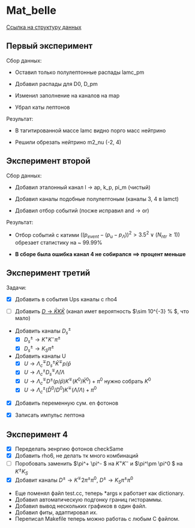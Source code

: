 # Mat_belle

[Ссылка на структуру данных](https://belle.kek.jp/~hastings/secured/pantherdoc/b20030807_1600/)
## Первый эксперимент

Сбор данных:

* Оставил только полулептонные распады lamc_pm

* Добавил распады для D0, D_pm

* Изменил заполнение на каналов на map

* Убрал каты лептонов

Результат:

* В тагитированной массе lamc видно порго масс нейтрино

* Решили обрезать нейтрино m2_nu  (-2, 4)

## Эксперимент второй

Сбор данных:

* Добавил эталонный канал l -> ap, k_p, pi_m (чистый)

* Добавил каналы подобные полулептоным (каналы 3, 4 в lamct)

* Добавил отбор событий (посже исправил and -> or)

Результат:

* Отбор событий с катими $((p_{event} - (p_u - p_{\Lambda}))^2 > 3.5^2 \lor  (N_{ntr} \ge 1))$ обрезает статистику на ~ 99.99%

* **В сборе была ошибка канал 4 не собирался $\implies$ процент меньше**

## Эксперимент третий

Задачи:

* [x] Добавить в события Ups каналы с rho4

* [ ] Добавить [$D \to \bar K K \bar K$](https://pdg.lbl.gov/2020/tables/rpp2020-tab-mesons-charm.pdf) (канал имет вероятность $\sim 10^{-3} \% $, что мало)

* Добавить каналы $D_s^\pm$  
    * [x] $D_s^\pm \to K^+ K^- \pi^\pm$
    * [x] $D_s^\pm \to K_S \pi^\pm$

* Добавить каналы U
    * [x] $U \to \Lambda_c^\mp D_s^\pm \bar K^\mp p/\bar p$
    * [x] $U \to \Lambda_c^\pm D_s^\mp \bar \Lambda / \Lambda$
    * [x] $U \to \Lambda_c^\mp D^\pm (p/\bar p) K^\mp (K^0/\bar K^0) + \pi^0$ нужно собрать $K^0$
    * [x] $U \to \Lambda_c^\pm (\bar D^0/D^0)  K^\mp (\bar \Lambda/\Lambda)  + \pi^0$

* [x] Добавить переменную сум. en фотонов 

* [x] Записать импульс лептона


## Эксперимент 4

* [x] Переделать эенргию фотонов checkSame
* [x] Добавить rho6, не делать тк много комбинаций
* [ ] Поробовать заменить $\pi^+ \pi^- $ на $K^+ K^-$ и  $\pi^\pm \pi^0 $ на $K^\pm K_S$ 
* [x] Добавит каналы $D^\pm \to K^\mp 2\pi^\pm \pi^0, \ D^\pm \to K_S \pi^\pm \pi^0$ 
* Еще поменял файл test.cc, теперь *args к работает как dictionary.
* Добавил автоматическую подгонку границ гистораммы.
* Добавил вывод нескольких графиков в один файл.
* Добавил фиты, адаптировал их.
* Переписал Makefile теперь можно работаь с любым С файлом.